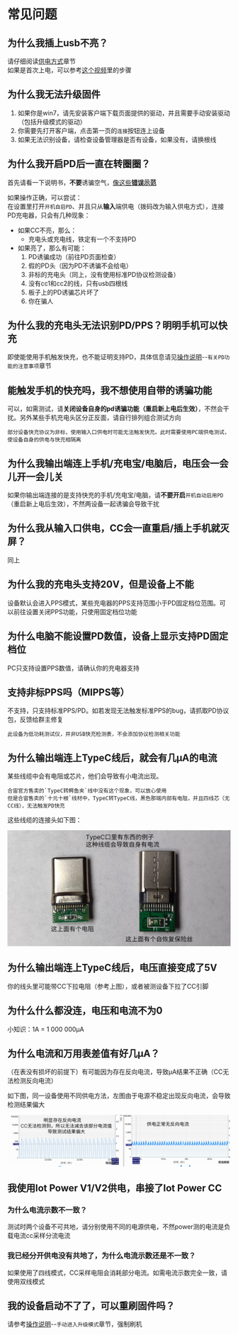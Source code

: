 # 常见问题

## 为什么我插上usb不亮？

请仔细阅读[供电方式](https://wiki.luatos.com/iotpower/cc/parts.html#id3)章节  
如果是首次上电，可以参考[这个视频](https://www.bilibili.com/video/BV15m4y1h7CG)里的步骤

## 为什么我无法升级固件

1. 如果你是win7，请先安装客户端下载页面提供的驱动，并且需要手动安装驱动（包括升级模式的驱动）
2. 你需要先打开客户端，点击第一页的`连接`按钮连上设备
3. 如果无法识别设备，请检查设备管理器是否有设备，如果没有，请换根线

## 为什么我开启PD后一直在转圈圈？

首先请看一下说明书，**不要**诱骗空气，[像这些**错误示范**](wrong.md)

如果操作正确，可以尝试：  
在设置里打开`开机自启PD`、并且只从**输入**端供电（拨码改为输入供电方式），连接PD充电器，只会有几种现象：

- 如果CC不亮，那么：
  - 充电头或充电线，铁定有一个不支持PD
- 如果亮了，那么有可能：
  1. PD诱骗成功（前往PD页面检查）
  1. 假的PD头（因为PD不诱骗不会给电）
  1. 非标的充电头（同上，没有使用标准PD协议检测设备）
  1. 没有cc1和cc2的线，只有usb四根线
  1. 板子上的PD诱骗芯片坏了
  1. 你在骗人

## 为什么我的充电头无法识别PD/PPS？明明手机可以快充

即使能使用手机触发快充，也不能证明支持PD，具体信息请见[操作说明](usage.md)--`有关PD功能的注意事项`章节

## 能触发手机的快充吗，我不想使用自带的诱骗功能

可以，如需测试，请**关闭设备自身的pd诱骗功能（重启新上电后生效）**，不然会干扰。另外某些手机充电头区分正反面，请自行排列组合测试方向

```{note}
部分设备快充协议为非标，使用输入口供电时可能无法触发快充。此时需要使用PC端供电测试，使设备自身的供电与快充相隔离
```

## 为什么我输出端连上手机/充电宝/电脑后，电压会一会儿开一会儿关

如果你输出端连接的是支持快充的手机/充电宝/电脑，请**不要开启**`开机自动启用PD`（重启新上电后生效），不然两设备一起诱骗会导致干扰

## 为什么我从输入口供电，CC会一直重启/插上手机就灭屏？

同上

## 为什么我的充电头支持20V，但是设备上不能

设备默认会进入PPS模式，某些充电器的PPS支持范围小于PD固定档位范围。可以前往设置关闭PPS功能，只使用固定档位功能

## 为什么电脑不能设置PD数值，设备上显示支持PD固定档位

PC只支持设置PPS数值，请确认你的充电器支持

## 支持非标PPS吗（MIPPS等）

不支持，只支持标准PPS/PD。如若发现无法触发标准PPS的bug，请抓取PD协议包，反馈给群主修复

```{note}
此设备为低功耗测试仪，并非USB快充检测表，不会添加协议检测相关功能
```

## 为什么输出端连上TypeC线后，就会有几μA的电流

某些线缆中会有电阻或芯片，他们会导致有小电流出现。

```{note}
合宙官方售卖的`TypeC转鳄鱼夹`线中没有这个现象，可以放心使用  
但是合宙售卖的`十元十根`线材中，TypeC转TypeC线，黑色那端内部有电阻，并且四线芯（无CC线），无法触发PD快充
```

这些线缆的连接头如下图：

![type c r](img/typec_r.jpg)

## 为什么输出端连上TypeC线后，电压直接变成了5V

你的线头里可能带CC下拉电阻（参考上图），或者被测设备下拉了CC引脚

## 为什么什么都没连，电压和电流不为0

小知识：1A = 1 000 000μA

## 为什么电流和万用表差值有好几μA？

（在表没有损坏的前提下）有可能因为存在反向电流，导致μA结果不正确（CC无法检测反向电流）

如下图，同一设备使用不同供电方法，左图由于电源不稳定出现反向电流，会导致检测结果偏大

![cc-c](img/cc-c.png)

## 我使用**Iot Power V1/V2**供电，串接了**Iot Power CC**

### 为什么电流示数不一致？

测试时两个设备不可共地，请分别使用不同的电源供电，不然power测的电流是负载电流cc采样分流电流

### 我已经分开供电没有共地了，为什么电流示数还是不一致？

如果使用了四线模式，CC采样电阻会消耗部分电流。如需电流示数完全一致，请使用双线模式

## 我的设备启动不了了，可以重刷固件吗？

请参考[操作说明](usage.md)--`手动进入升级模式`章节，强制刷机
